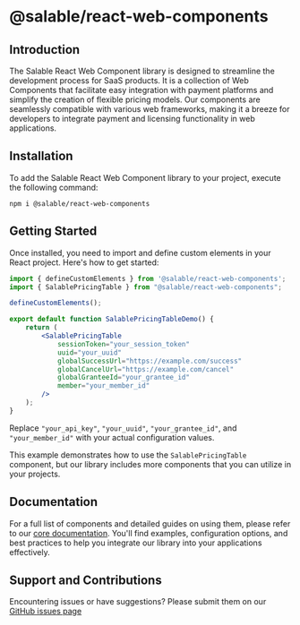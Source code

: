 # @salable/react-web-components

## Introduction

The Salable React Web Component library is designed to streamline the development process for SaaS products. It is a collection of Web Components that facilitate easy integration with payment platforms and simplify the creation of flexible pricing models. Our components are seamlessly compatible with various web frameworks, making it a breeze for developers to integrate payment and licensing functionality in web applications.

## Installation

To add the Salable React Web Component library to your project, execute the following command:

```
npm i @salable/react-web-components
```

## Getting Started

Once installed, you need to import and define custom elements in your React project. Here's how to get started:

```jsx
import { defineCustomElements } from '@salable/react-web-components';
import { SalablePricingTable } from "@salable/react-web-components";

defineCustomElements();

export default function SalablePricingTableDemo() {
    return (
        <SalablePricingTable
            sessionToken="your_session_token"
            uuid="your_uuid"
            globalSuccessUrl="https://example.com/success"
            globalCancelUrl="https://example.com/cancel"
            globalGranteeId="your_grantee_id"
            member="your_member_id"
        />
    );
}
```

Replace `"your_api_key"`, `"your_uuid"`, `"your_grantee_id"`, and `"your_member_id"` with your actual configuration values. 

This example demonstrates how to use the `SalablePricingTable` component, but our library includes more components that you can utilize in your projects.

## Documentation

For a full list of components and detailed guides on using them, please refer to our [core documentation](https://docs.salable.app/web-components/web-components-latest/). You'll find examples, configuration options, and best practices to help you integrate our library into your applications effectively.

## Support and Contributions

Encountering issues or have suggestions? Please submit them on our [GitHub issues page](https://github.com/Salable/Salable-Web-Components/issues)
